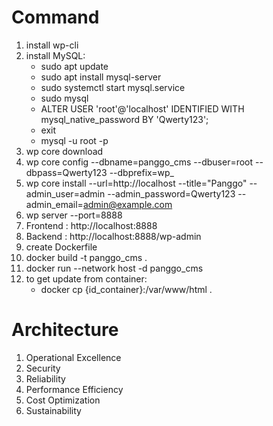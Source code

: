 # Command
1. install wp-cli
2. install MySQL:
	- sudo apt update
	- sudo apt install mysql-server
	- sudo systemctl start mysql.service
	- sudo mysql
	- ALTER USER 'root'@'localhost' IDENTIFIED WITH mysql_native_password BY 'Qwerty123';
	- exit
	- mysql -u root -p
3. wp core download
4. wp core config --dbname=panggo_cms --dbuser=root --dbpass=Qwerty123 --dbprefix=wp_
5. wp core install --url=http://localhost --title="Panggo" --admin_user=admin --admin_password=Qwerty123 --admin_email=admin@example.com
6. wp server --port=8888
7. Frontend : http://localhost:8888
8. Backend : http://localhost:8888/wp-admin
9. create Dockerfile
10. docker build -t panggo_cms .
11. docker run --network host -d panggo_cms
12. to get update from container:
	- docker cp {id_container}:/var/www/html .

# Architecture
1. Operational Excellence
2. Security
3. Reliability
4. Performance Efficiency
5. Cost Optimization
6. Sustainability